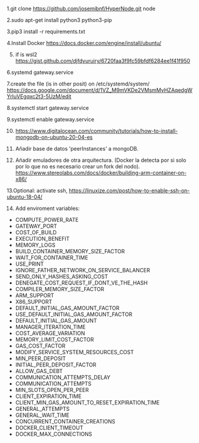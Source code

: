 1.git clone https://github.com/josemibnf/HyperNode.git node

2.sudo apt-get install python3 python3-pip

3.pip3 install -r requirements.txt

4.Install Docker https://docs.docker.com/engine/install/ubuntu/

5. if is wsl2 https://gist.github.com/djfdyuruiry/6720faa3f9fc59bfdf6284ee1f41f950

6.systemd gateway.service

7.create the file (is in other posit) on /etc/systemd/system/
https://docs.google.com/document/d/1VZ_M9mVKDe2VMsmMyHZAqedgWYrIuVEgqxc2t3-5UzM/edit

8.systemctl start gateway.service

9.systemctl enable gateway.service

10. https://www.digitalocean.com/community/tutorials/how-to-install-mongodb-on-ubuntu-20-04-es

11. Añadir base de datos 'peerInstances' a mongoDB.

12. Añadir emuladores de otra arquitectura. (Docker la detecta por si solo por lo que no es necesario crear un fork del nodo).
https://www.stereolabs.com/docs/docker/building-arm-container-on-x86/

13.Optional: activate ssh, https://linuxize.com/post/how-to-enable-ssh-on-ubuntu-18-04/

14. Add enviroment variables: 
- COMPUTE_POWER_RATE
- GATEWAY_PORT
- COST_OF_BUILD
- EXECUTION_BENEFIT
- MEMORY_LOGS
- BUILD_CONTAINER_MEMORY_SIZE_FACTOR
- WAIT_FOR_CONTAINER_TIME
- USE_PRINT
- IGNORE_FATHER_NETWORK_ON_SERVICE_BALANCER
- SEND_ONLY_HASHES_ASKING_COST
- DENEGATE_COST_REQUEST_IF_DONT_VE_THE_HASH
- COMPILER_MEMORY_SIZE_FACTOR
- ARM_SUPPORT
- X86_SUPPORT
- DEFAULT_INITIAL_GAS_AMOUNT_FACTOR
- USE_DEFAULT_INITIAL_GAS_AMOUNT_FACTOR
- DEFAULT_INITIAL_GAS_AMOUNT
- MANAGER_ITERATION_TIME
- COST_AVERAGE_VARIATION
- MEMORY_LIMIT_COST_FACTOR
- GAS_COST_FACTOR
- MODIFY_SERVICE_SYSTEM_RESOURCES_COST
- MIN_PEER_DEPOSIT
- INITIAL_PEER_DEPOSIT_FACTOR
- ALLOW_GAS_DEBT
- COMMUNICATION_ATTEMPTS_DELAY
- COMMUNICATION_ATTEMPTS
- MIN_SLOTS_OPEN_PER_PEER
- CLIENT_EXPIRATION_TIME
- CLIENT_MIN_GAS_AMOUNT_TO_RESET_EXPIRATION_TIME
- GENERAL_ATTEMPTS
- GENERAL_WAIT_TIME
- CONCURRENT_CONTAINER_CREATIONS
- DOCKER_CLIENT_TIMEOUT
- DOCKER_MAX_CONNECTIONS
